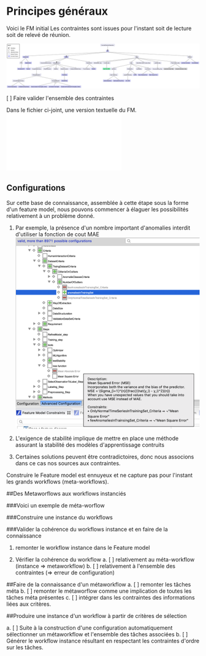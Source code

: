 # Principes généraux


Voici le FM initial 
Les contraintes sont issues pour l'instant soit de lecture soit de relevé de réunion.

![Feature Model](/Knowledge%20on%20anomaly%20detection/img/AD.png)

[ ] Faire valider l'ensemble des contraintes

Dans le fichier ci-joint, une version textuelle du FM.
![description](/Knowledge%20on%20anomaly%20detection/FMs/ADDepencies.txt)


## Configurations

Sur cette base de connaissance, assemblée à cette étape sous la forme d'un feature model, nous pouvons commencer à élaguer les possibilités relativement à un problème donné.

1) Par exemple, la présence d'un nombre important d'anomalies interdit d'utiliser la fonction de cout MAE
![MAE](/Knowledge%20on%20anomaly%20detection/img/configuration_MAE.png )

2) L'exigence de stabilité implique de mettre en place une méthode assurant la stabilité des modèles d'apprentissage contruits

3) Certaines solutions peuvent être contradictoires, donc nous associons dans ce cas nos sources aux contraintes.


Construire le Feature model est ennuyeux et ne capture pas pour l'instant les grands workflows (meta-workflows).

##Des Metaworflows aux workflows instanciés

###Voici un exemple de méta-worflow


###Construire une instance du workflows

###Valider la cohérence du workflows instance et en faire de la connaissance

1) remonter le workflow instance dans le Feature model

2) Vérifier la cohérence du workflow
a. [ ] relativement au méta-workflow (instance => metaworkflow)
b. [ ] relativement à l'ensemble des contraintes (=> erreur de configuration) 


##Faire de la connaissance d'un métaworkflow
a. [ ] remonter les tâches méta
b. [ ] remonter le métaworflow comme une implication de toutes les tâches méta présentes
c. [ ] intégrer dans les contraintes des informations liées aux critères.


##Produire une instance d'un workflow à partir de critères de sélection

a. [ ] Suite à la construction d'une configuration automatiquement sélectionner un métaworkflow et l'ensemble des tâches associées
b. [ ] Générer le workflow instance résultant en respectant les contraintes d'ordre sur les tâches.






